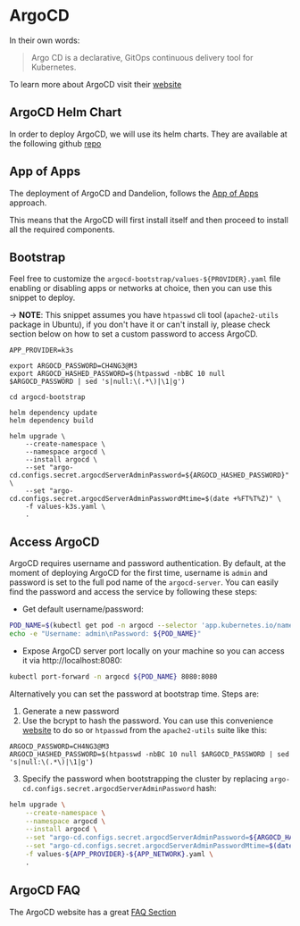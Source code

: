 # ArgoCD 

In their own words:

> Argo CD is a declarative, GitOps continuous delivery tool for Kubernetes.

To learn more about ArgoCD visit their [website](https://argo-cd.readthedocs.io/en/stable/)

## ArgoCD Helm Chart

In order to deploy ArgoCD, we will use its helm charts. They are available at the following github 
[repo](https://github.com/argoproj/argo-helm)

## App of Apps

The deployment of ArgoCD and Dandelion, follows the [App of Apps](https://argo-cd.readthedocs.io/en/stable/operator-manual/cluster-bootstrapping/) 
approach.

This means that the ArgoCD will first install itself and then proceed to install all the required components.

## Bootstrap

Feel free to customize the `argocd-bootstrap/values-${PROVIDER}.yaml` file enabling or disabling apps or networks at choice, then you can use this snippet to deploy.

-> **NOTE**: This snippet assumes you have `htpasswd` cli tool (`apache2-utils` package in Ubuntu), if you don't have it or can't install iy, please check section below on how to set a custom password to access ArgoCD.

```shell
APP_PROVIDER=k3s

export ARGOCD_PASSWORD=CH4NG3@M3
export ARGOCD_HASHED_PASSWORD=$(htpasswd -nbBC 10 null $ARGOCD_PASSWORD | sed 's|null:\(.*\)|\1|g')

cd argocd-bootstrap

helm dependency update
helm dependency build

helm upgrade \
    --create-namespace \
    --namespace argocd \
    --install argocd \
    --set "argo-cd.configs.secret.argocdServerAdminPassword=${ARGOCD_HASHED_PASSWORD}" \
    --set "argo-cd.configs.secret.argocdServerAdminPasswordMtime=$(date +%FT%T%Z)" \
    -f values-k3s.yaml \
    .
```


## Access ArgoCD

ArgoCD requires username and password authentication. By default, at the moment of deploying ArgoCD for the first time, username is `admin` and password is set to the full pod name of the `argocd-server`.
You can easily find the password and access the service by following these steps:

* Get default username/password:
```bash
POD_NAME=$(kubectl get pod -n argocd --selector 'app.kubernetes.io/name=argocd-server' --template='{{range .items}}{{.metadata.name}}{{"\n"}}{{end}}')
echo -e "Username: admin\nPassword: ${POD_NAME}"
```
* Expose ArgoCD server port locally on your machine so you can access it via http://localhost:8080:
```bash
kubectl port-forward -n argocd ${POD_NAME} 8080:8080
```

Alternatively you can set the password at bootstrap time. Steps are:

1. Generate a new password
2. Use the bcrypt to hash the password. You can use this convenience [website](https://www.browserling.com/tools/bcrypt) to do so or `htpasswd` from the `apache2-utils` suite like this:
```
ARGOCD_PASSWORD=CH4NG3@M3
ARGOCD_HASHED_PASSWORD=$(htpasswd -nbBC 10 null $ARGOCD_PASSWORD | sed 's|null:\(.*\)|\1|g')
```
3. Specify the password when bootstrapping the cluster by replacing `argo-cd.configs.secret.argocdServerAdminPassword` hash:
```bash
helm upgrade \
    --create-namespace \
    --namespace argocd \
    --install argocd \
    --set "argo-cd.configs.secret.argocdServerAdminPassword=${ARGOCD_HASHED_PASSWORD}" \
    --set "argo-cd.configs.secret.argocdServerAdminPasswordMtime=$(date +%FT%T%Z)" \
    -f values-${APP_PROVIDER}-${APP_NETWORK}.yaml \
    .
```
## ArgoCD FAQ

The ArgoCD website has a great [FAQ Section](https://argo-cd.readthedocs.io/en/stable/faq/)
